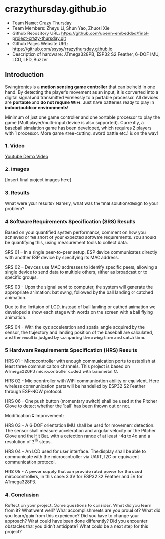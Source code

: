 # crazythursday.github.io

- Team Name: Crazy Thursday
- Team Members: Zheyu Li, Shun Yao, Zhuozi Xie
- Github Repository URL: https://github.com/upenn-embedded/final-project-crazy-thursday.git
- Github Pages Website URL: https://github.com/ssysy/crazythursday.github.io
- Description of hardware: ATmega328PB, ESP32 S2 Feather, 6-DOF IMU, LCD, LED, Buzzer

## Introduction

Swingtronics is a **motion sensing game controller** that can be held in one hand. By detecting the player's movement as an input, it is converted into a digital signal and transmitted wirelessly to a portable processor. All devices are **portable** and **do not require WiFi**. Just have batteries ready to play in **indoor/outdoor environments**!

Minimum of just one game controller and one portable processor to play the game (Multiplayer/multi-input device is also supported). Currently, a baseball simulation game has been developed, which requires 2 players with 1 processor. More game (tree-cutting, sword battle etc.) is on the way!

### 1. Video

[Youtube Demo Video](https://www.youtube.com/watch?v=_IhdffkUVsc)

### 2. Images

[Insert final project images here]

### 3. Results

What were your results? Namely, what was the final solution/design to your problem?

### 4 Software Requirements Specification (SRS) Results

Based on your quantified system performance, comment on how you achieved or fell short of your expected software requirements. You should be quantifying this, using measurement tools to collect data.

SRS 01 – In a single peer-to-peer setup, ESP device communicates directly with another ESP device by specifying its MAC address.

SRS 02 – Devices use MAC addresses to identify specific peers, allowing a single device to send data to multiple others, either as broadcast or to specific groups.

SRS 03 - Upon the signal send to computer, the system will generate the appropriate animation: bat swing, followed by the ball landing or catched animation.

Due to the limitaion of LCD, instead of ball landing or cathed animation we developed a show each stage with words on the screen with a ball flying animation.

SRS 04 - With the xyz acceleration and spatial angle acquired by the sensor, the trajectory and landing position of the baseball are calculated, and the result is judged by comparing the swing time and catch time.

### 5 Hardware Requirements Specification (HRS) Results

HRS 01 – Microcontroller with enough communication ports to establish at least three communicaiton channels. This project is based on ATmega328PB microcontroller coded with baremetal C.

HRS 02 - Microcontroller with WiFi communication ability or equivlent. Here wireless communication parts will be handelled by ESP32 S2 Feather through ESP-NOW protocol.

HRS 06 - One push button (momentary switch) shall be used at the Pitcher Glove to detect whether the 'ball' has been thrown out or not.

Modification & Improvement:

HRS 03 – A 6-DOF orientation IMU shall be used for movement detection. The sensor shall measure acceleration and angular velocity on the Pitcher Glove and the Hit Bat, with a detection range of at least -4g to 4g and a resolution of $2^{16}$ steps.

HRS 04 – An LCD used for user interface. The display shall be able to communicate with the microcontroller via UART, I2C or equivalent communication protocol.

HRS 05 - A power supply that can provide rated power for the used mircocontrollers, in this case: 3.3V for ESP32 S2 Feather and 5V for ATmega328PB.

### 4. Conclusion

Reflect on your project. Some questions to consider: What did you learn from it? What went well? What accomplishments are you proud of? What did you learn/gain from this experience? Did you have to change your approach? What could have been done differently? Did you encounter obstacles that you didn’t anticipate? What could be a next step for this project?
